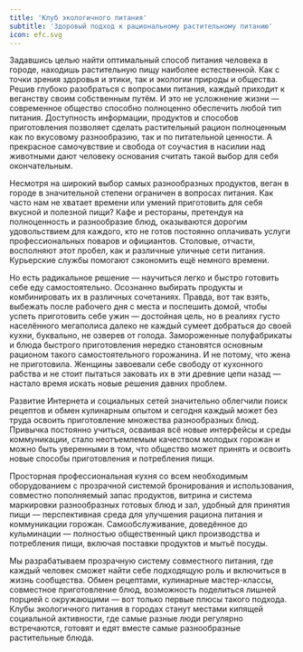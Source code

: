 ```yaml
---
title: 'Клуб экологичного питания'
subtitle: 'Здоровый подход к рациональному растительному питанию'
icon: efc.svg
---
```


Задавшись целью найти оптимальный способ питания человека в городе, находишь растительную пищу наиболее естественной. Как с точки зрения здоровья и этики, так и экологии природы и общества.  Решив глубоко разобраться с вопросами питания, каждый приходит к веганству своим собственным путём. И это не усложнение жизни — современное общество способно полноценно обеспечить любой тип питания. Доступность информации, продуктов и способов приготовления позволяет сделать растительный рацион полноценным как по вкусовому разнообразию, так и по питательной ценности. А прекрасное самочувствие и свобода от соучастия в насилии над животными дают человеку основания считать такой выбор для себя окончательным.

Несмотря на широкий выбор самых разнообразных продуктов, веган в городе в значительной степени ограничен в вопросах питания. Как часто нам не хватает времени или умений приготовить для себя вкусной и полезной пищи? Кафе и рестораны, претендуя на полноценность и разнообразие блюд, оказываются дорогим удовольствием для каждого, кто не готов постоянно оплачивать услуги профессиональных поваров и официантов. Столовые, отчасти, восполняют этот пробел, как и различные уличные сети питания. Курьерские службы помогают сэкономить ещё немного времени.

Но есть радикальное решение — научиться легко и быстро готовить себе еду самостоятельно. Осознанно выбирать продукты и комбинировать их в различных сочетаниях. Правда, вот так взять, выбежать после рабочего дня с места и поспешить домой, чтобы успеть приготовить себе ужин — достойная цель, но в реалиях густо населённого мегаполиса далеко не каждый сумеет добраться до своей кухни, буквально, не озверев от голода. Замороженные полуфабрикаты и блюда быстрого приготовления нередко становятся основным рационом такого самостоятельного горожанина. И не потому, что жена не приготовила. Женщины завоевали себе свободу от кухонного рабства и не стоит пытаться заковать их в эти древние цепи назад  — настало время искать новые решения давних проблем.

Развитие Интернета и социальных сетей значительно облегчили поиск рецептов и обмен кулинарным опытом и сегодня каждый может без труда освоить приготовление множества разнообразных блюд. Привычка постоянно учиться, осваивая всё новые интерфейсы и среды коммуникации, стало неотъемлемым качеством молодых горожан и можно быть уверенными в том, что общество может принять и освоить новые способы приготовления и потребления пищи.

Просторная профессиональная кухня со всем необходимым оборудованием с прозрачной системой бронирования и использования, совместно пополняемый запас продуктов, витрина и система маркировки разнообразных готовых блюд и зал, удобный для принятия пищи — перспективная среда для улучшения рациона питания и коммуникации горожан. Самообслуживание, доведённое до кульминации — полностью общественный цикл производства и потребления пищи, включая поставки продуктов и мытьё посуды.

Мы разрабатываем прозрачную систему совместного питания, где каждый человек сможет найти себе подходящую роль и включиться в жизнь сообщества. Обмен рецептами, кулинарные мастер-классы, совместное приготовление блюд, возможность поделиться лишней порцией с окружающими — вот только первые плюсы такого подхода. Клубы экологичного питания в городах станут местами кипящей социальной активности, где самые разные люди регулярно встречаются, готовят и едят вместе самые разнообразные растительные блюда.
